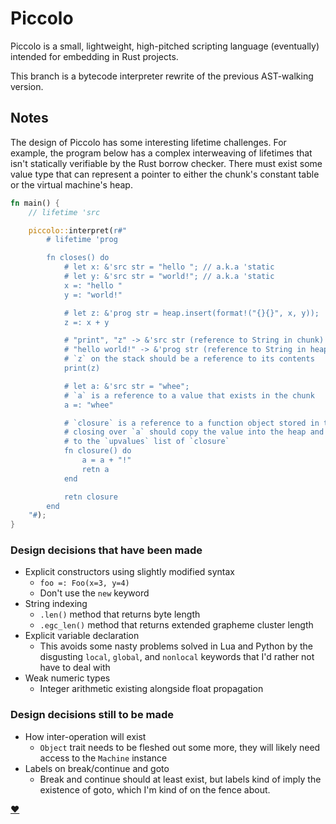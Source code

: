 
# Piccolo

Piccolo is a small, lightweight, high-pitched scripting language (eventually) intended
for embedding in Rust projects.

This branch is a bytecode interpreter rewrite of the previous AST-walking version.

## Notes

The design of Piccolo has some interesting lifetime challenges. For example, the
program below has a complex interweaving of lifetimes that isn't statically verifiable
by the Rust borrow checker. There must exist some value type that can represent a
pointer to either the chunk's constant table or the virtual machine's heap.

```rust
fn main() {
    // lifetime 'src

    piccolo::interpret(r#"
        # lifetime 'prog

        fn closes() do
            # let x: &'src str = "hello "; // a.k.a 'static
            # let y: &'src str = "world!"; // a.k.a 'static
            x =: "hello "
            y =: "world!"

            # let z: &'prog str = heap.insert(format!("{}{}", x, y));
            z =: x + y

            # "print", "z" -> &'src str (reference to String in chunk)
            # "hello world!" -> &'prog str (reference to String in heap)
            # `z` on the stack should be a reference to its contents
            print(z)

            # let a: &'src str = "whee";
            # `a` is a reference to a value that exists in the chunk
            a =: "whee"

            # `closure` is a reference to a function object stored in the heap
            # closing over `a` should copy the value into the heap and add it
            # to the `upvalues` list of `closure`
            fn closure() do
                a = a + "!"
                retn a
            end

            retn closure
        end
    "#);
}
```

### Design decisions that have been made
* Explicit constructors using slightly modified syntax
    * `foo =: Foo(x=3, y=4)`
    * Don't use the `new` keyword
* String indexing
    * `.len()` method that returns byte length
    * `.egc_len()` method that returns extended grapheme cluster length
* Explicit variable declaration
    * This avoids some nasty problems solved in Lua and Python by the disgusting
      `local`, `global`, and `nonlocal` keywords that I'd rather not have to deal with
* Weak numeric types
    * Integer arithmetic existing alongside float propagation

### Design decisions still to be made
* How inter-operation will exist
    * `Object` trait needs to be fleshed out some more, they will likely
      need access to the `Machine` instance
* Labels on break/continue and goto
    * Break and continue should at least exist, but labels kind of imply
      the existence of goto, which I'm kind of on the fence about.

[❤](http://craftinginterpreters.com/)
